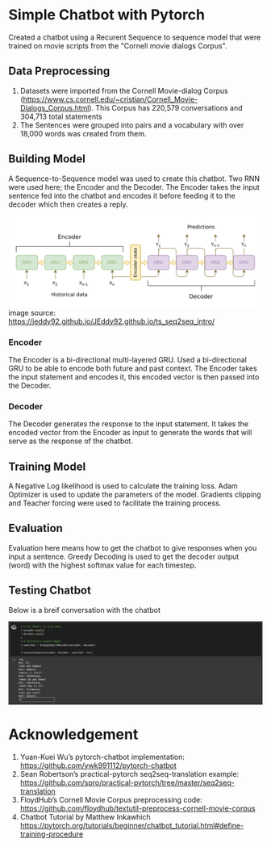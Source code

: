 # Simple Chatbot with Pytorch
Created a chatbot using a Recurent Sequence to sequence model that were trained on movie scripts from the "Cornell movie dialogs Corpus". 

## Data Preprocessing
1. Datasets were imported from the Cornell Movie-dialog Corpus (https://www.cs.cornell.edu/~cristian/Cornell_Movie-Dialogs_Corpus.html). This Corpus has 220,579 conversations and  304,713 total statements 
2. The Sentences were grouped into pairs and a vocabulary with over 18,000 words was created from them. 

## Building Model
A Sequence-to-Sequence model was used to create this chatbot. Two RNN were used here; the Encoder and the Decoder. The Encoder takes the input sentence fed into the chatbot and encodes it before feeding it to the decoder which then  creates a reply. 

![Screenshot](seq2seq_ts.png)
image source: https://jeddy92.github.io/JEddy92.github.io/ts_seq2seq_intro/

### Encoder 
The Encoder is a bi-directional multi-layered GRU. Used a bi-directional GRU to be able to encode both future and past context. 
The Encoder takes the input statement and encodes it, this encoded vector is then passed into the Decoder. 

### Decoder 
The Decoder generates the response to the input statement. It takes the encoded vector from the Encoder as input to generate the words that will serve as the response of the chatbot. 

## Training Model
A Negative Log likelihood is used to calculate the training loss. Adam Optimizer is used to update the parameters of the model. 
Gradients clipping and Teacher forcing were used to facilitate the training process. 

## Evaluation 
Evaluation here means how to get the chatbot to give responses when you input a sentence. Greedy Decoding is used to get the decoder output (word) with the highest softmax value for each timestep. 

## Testing Chatbot
Below is a breif conversation with the chatbot 

![Screenshot](Chatbot.PNG)

# Acknowledgement
1. Yuan-Kuei Wu’s pytorch-chatbot implementation: https://github.com/ywk991112/pytorch-chatbot
2. Sean Robertson’s practical-pytorch seq2seq-translation example: https://github.com/spro/practical-pytorch/tree/master/seq2seq-translation
3. FloydHub’s Cornell Movie Corpus preprocessing code: https://github.com/floydhub/textutil-preprocess-cornell-movie-corpus
4. Chatbot Tutorial by Matthew Inkawhich https://pytorch.org/tutorials/beginner/chatbot_tutorial.html#define-training-procedure
